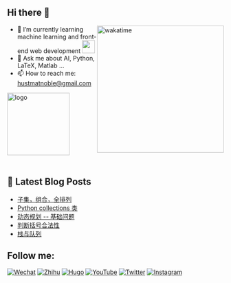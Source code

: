 ## Hi there 👋


<img src="https://wakatime.com/share/@6296d1bf-3479-42d9-906e-5f4f4e7add02/e7f36207-dbfa-4048-9192-857bd0c283c3.svg" alt="wakatime" height="295" align="right" style="margin: auto; margin-bottom: 100px;" />


- 🌱 I’m currently learning machine learning and front-end web development <img src="https://media.giphy.com/media/WUlplcMpOCEmTGBtBW/giphy.gif" width="30"> 
- 💬 Ask me about AI, Python, LaTeX, Matlab ...
- 📫 How to reach me: [hustmatnoble@gmail.com](mailto:hustmatnoble@gmail.com)


<img src="https://github-readme-stats.vercel.app/api?username=MatNoble&show_icons=true" alt="logo" height="145" align="center" style="margin: auto; margin-bottom: 20px;" />

<!--
<img src="https://media.giphy.com/media/M9gbBd9nbDrOTu1Mqx/giphy.gif" alt="coding" height="250" align="right" style="margin: auto; margin-bottom: 20px;" />
![Top Langs](https://github-readme-stats.vercel.app/api/top-langs/?username=MatNoble&theme=buefy&layout=compact)
<img src="https://github-profile-trophy.vercel.app/?username=MatNoble&theme=flat&column=7" alt="logo" height="160" align="center" style="margin: auto; margin-bottom: 20px;" />
-->

## 📕 Latest Blog Posts

<!-- BLOG-POST-LIST:START -->
- [子集，组合，全排列](https://matnoble.me/dsa/topics/backtrack/)
- [Python collections 类](https://matnoble.me/tech/programming/python/collections/)
- [动态规划 -- 基础问题](https://matnoble.me/dsa/topics/dp-basic/)
- [判断括号合法性](https://matnoble.me/dsa/top/valid-parentheses/)
- [栈与队列](https://matnoble.me/dsa/basic/stack-and-queue/)
<!-- BLOG-POST-LIST:END -->

## Follow me:

<a href="https://matnoble.me/wechat.svg" target="_blank"><img src="https://img.shields.io/badge/Wechat-%237BB32E.svg?&style=flat-square&logo=Wechat&logoColor=white" alt="Wechat"></a>
<a href="https://www.zhihu.com/people/matnoble" target="_blank"><img src="https://img.shields.io/badge/Zhihu-%230084FF.svg?&style=flat-square&logo=zhihu&logoColor=white" alt="Zhihu"></a>
<a href="https://matnoble.me" target="_blank"><img src="https://img.shields.io/badge/MatNoble-%23FF4088.svg?&style=flat-square&logo=hugo&logoColor=white" alt="Hugo"></a>
<a href="https://www.youtube.com/channel/UCE2xXeAHNSI0No9oR7fQKCQ" target="_blank"><img src="https://img.shields.io/badge/YouTube-%23FF0000.svg?&style=flat-square&logo=youtube&logoColor=white" alt="YouTube"></a>
<a href="https://twitter.com/freematnoble" target="_blank"><img src="https://img.shields.io/badge/Twitter-%231DA1F2.svg?&style=flat-square&logo=twitter&logoColor=white" alt="Twitter"></a>
<a href="https://www.instagram.com/matnoblez" target="_blank"><img src="https://img.shields.io/badge/Instagram-%23E4405F.svg?&style=flat-square&logo=instagram&logoColor=white" alt="Instagram"></a>
